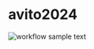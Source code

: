 # avito2024
![workflow](https://github.com/SkobelkinYaroslav/avito2024/actions/workflows/go.yml/badge.svg   )
sample text